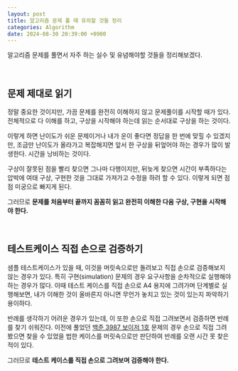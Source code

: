 ```yaml
---
layout: post
title: 알고리즘 문제 풀 때 유의할 것들 정리
categories: Algorithm
date: 2024-08-30 20:39:00 +0900
---
```

알고리즘 문제를 풀면서 자주 하는 실수 및 유념해야할 것들을 정리해보겠다.

<br>

## 문제 제대로 읽기

정말 중요한 것이지만, 가끔 문제를 완전히 이해하지 않고 문제풀이를 시작할 때가 있다. 전체적으로 다 이해를 하고, 구상을 시작해야 하는데 읽는 순서대로 구상을 하는 것이다.

이렇게 하면 난이도가 쉬운 문제이거나 내가 운이 좋다면 정답을 한 번에 맞힐 수 있겠지만, 조금만 난이도가 올라가고 복잡해지면 앞서 한 구상을 뒤엎어야 하는 경우가 많이 발생한다. 시간을 낭비하는 것이다.

구상이 잘못된 점을 빨리 찾으면 그나마 다행이지만, 뒤늦게 찾으면 시간이 부족하다는 압박에 여태 구상, 구현한 것을 그대로 가져가고 수정을 하려 할 수 있다. 이렇게 되면 점점 미궁으로 빠지게 된다.

그러므로 <b>문제를 처음부터 끝까지 꼼꼼히 읽고 완전히 이해한 다음 구상, 구현을 시작해야 한다.</b>

<br>

## 테스트케이스 직접 손으로 검증하기

샘플 테스트케이스가 있을 때, 이것을 머릿속으로만 돌려보고 직접 손으로 검증해보지 않는 경우가 있다. 특히 구현(simulation) 문제의 경우 요구사항을 순차적으로 실행해야 하는 경우가 많다. 이때 테스트 케이스를 직접 손으로 A4 용지에 그려가며 단계별로 실행해보면, 내가 이해한 것이 올바른지 아니면 무언가 놓치고 있는 것이 있는지 파악하기 용이하다.

반례를 생각하기 어려운 경우가 있는데, 이 또한 손으로 직접 그려보면서 검증하면 반례를 찾기 쉬워진다. 이전에 풀었던 <a href="https://www.acmicpc.net/problem/3987">백준 3987 보이저 1호</a> 문제의 경우 손으로 직접 그려봤으면 찾을 수 있었을 법한 케이스를 머릿속으로만 판단하여 반례를 오랜 시간 못 찾은 적이 있다.

그러므로 <b>테스트 케이스를 직접 손으로 그려보며 검증해야 한다.</b>

<br>

